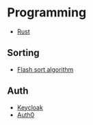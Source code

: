 # Programming

- [Rust](rust.md)

## Sorting

- [Flash sort algorithm](https://en.wikipedia.org/wiki/Flashsort)

## Auth

- [Keycloak](https://www.keycloak.org/)
- [Auth0](https://auth0.com/)
